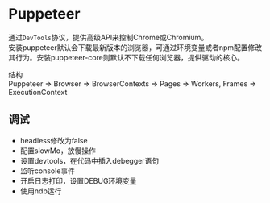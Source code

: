 # Puppeteer

通过`DevTools`协议，提供高级API来控制Chrome或Chromium。\
安装puppeteer默认会下载最新版本的浏览器，可通过环境变量或者npm配置修改其行为。安装puppeteer-core则默认不下载任何浏览器，提供驱动的核心。

结构\
Puppeteer => Browser => BrowserContexts => Pages => Workers, Frames => ExecutionContext

## 调试

* headless修改为false
* 配置slowMo，放慢操作
* 设置devtools，在代码中插入debegger语句
* 监听console事件
* 开启日志打印，设置DEBUG环境变量
* 使用ndb运行
